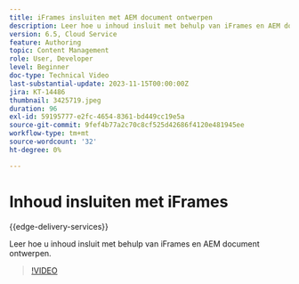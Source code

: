 ```yaml
---
title: iFrames insluiten met AEM document ontwerpen
description: Leer hoe u inhoud insluit met behulp van iFrames en AEM document ontwerpen.
version: 6.5, Cloud Service
feature: Authoring
topic: Content Management
role: User, Developer
level: Beginner
doc-type: Technical Video
last-substantial-update: 2023-11-15T00:00:00Z
jira: KT-14486
thumbnail: 3425719.jpeg
duration: 96
exl-id: 59195777-e2fc-4654-8361-bd449cc19e5a
source-git-commit: 9fef4b77a2c70c8cf525d42686f4120e481945ee
workflow-type: tm+mt
source-wordcount: '32'
ht-degree: 0%

---
```


# Inhoud insluiten met iFrames

{{edge-delivery-services}}

Leer hoe u inhoud insluit met behulp van iFrames en AEM document ontwerpen.

>[!VIDEO](https://video.tv.adobe.com/v/3425719/?learn=on)

